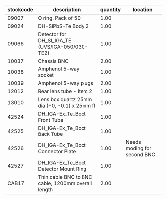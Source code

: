 |stockcode|description|quantity|location|
|---------|-----------|--------|--------|
|09007|O ring.  Pack of 50|1.00||
|09024|DH-SiPbS-Te Body 2|1.00||
|09066|Detector for DH_SI_IGA_TE (UVS/IGA-050/030-TE2)|1.00||
|10037|Chassis BNC|2.00||
|10038|Amphenol  5-way socket|1.00||
|10039|Amphenol 5-way plugs|2.00||
|12012|Rear lens tube - Item 2|1.00||
|13010|Lens bcx quartz 25mm dia (+0, -0.1) x 25mm fl|1.00||
|42524|DH_IGA-Ex_Te_Boot Front Tube|1.00||
|42525|DH_IGA-Ex_Te_Boot Back Tube|1.00||
|42526|DH_IGA-Ex_Te_Boot Connector Plate|1.00|Needs moding for second BNC|
|42527|DH_IGA-Ex_Te_Boot Detector Mount Ring|1.00||
|CAB17|Thin cable BNC to BNC cable, 1200mm overall length|2.00||
